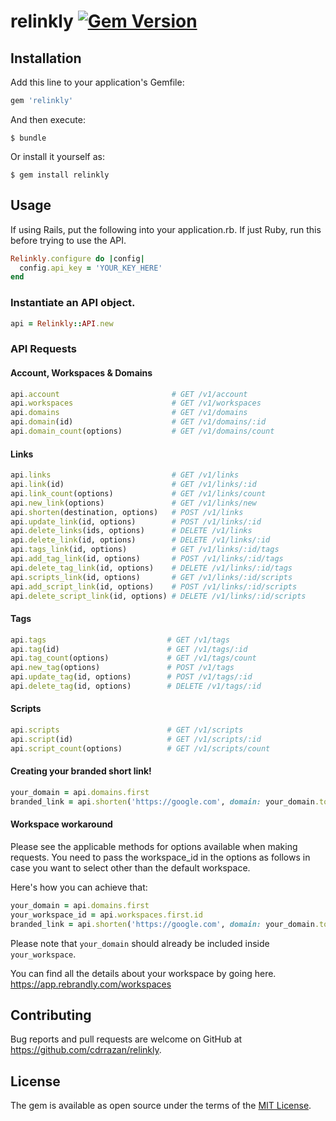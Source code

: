 # relinkly [![Gem Version](https://badge.fury.io/rb/relinkly.svg?icon=si%3Arubygems)](https://badge.fury.io/rb/relinkly)

## Installation

Add this line to your application's Gemfile:

```ruby
gem 'relinkly'
```

And then execute:

    $ bundle

Or install it yourself as:

    $ gem install relinkly

## Usage

If using Rails, put the following into your application.rb. If just Ruby,
run this before trying to use the API.

```ruby
Relinkly.configure do |config|
  config.api_key = 'YOUR_KEY_HERE'
end
```

### Instantiate an API object.

```ruby
api = Relinkly::API.new
```

### API Requests

#### Account, Workspaces & Domains

```ruby
api.account                         # GET /v1/account
api.workspaces                      # GET /v1/workspaces
api.domains                         # GET /v1/domains
api.domain(id)                      # GET /v1/domains/:id
api.domain_count(options)           # GET /v1/domains/count
```

#### Links
```ruby
api.links                           # GET /v1/links
api.link(id)                        # GET /v1/links/:id
api.link_count(options)             # GET /v1/links/count
api.new_link(options)               # GET /v1/links/new
api.shorten(destination, options)   # POST /v1/links
api.update_link(id, options)        # POST /v1/links/:id
api.delete_links(ids, options)      # DELETE /v1/links
api.delete_link(id, options)        # DELETE /v1/links/:id
api.tags_link(id, options)          # GET /v1/links/:id/tags
api.add_tag_link(id, options)       # POST /v1/links/:id/tags
api.delete_tag_link(id, options)    # DELETE /v1/links/:id/tags
api.scripts_link(id, options)       # GET /v1/links/:id/scripts
api.add_script_link(id, options)    # POST /v1/links/:id/scripts
api.delete_script_link(id, options) # DELETE /v1/links/:id/scripts
```

#### Tags
```ruby
api.tags                           # GET /v1/tags
api.tag(id)                        # GET /v1/tags/:id
api.tag_count(options)             # GET /v1/tags/count
api.new_tag(options)               # POST /v1/tags
api.update_tag(id, options)        # POST /v1/tags/:id
api.delete_tag(id, options)        # DELETE /v1/tags/:id
```

#### Scripts
```ruby
api.scripts                        # GET /v1/scripts
api.script(id)                     # GET /v1/scripts/:id
api.script_count(options)          # GET /v1/scripts/count
```


#### Creating your branded short link!

```ruby
your_domain = api.domains.first
branded_link = api.shorten('https://google.com', domain: your_domain.to_h, title: 'Google', description: 'Google Homepage')
```

#### Workspace workaround
Please see the applicable methods for options available when making requests. You need to pass the workspace_id in the options as follows in case you want to select other than the default workspace.

Here's how you can achieve that:

```ruby
your_domain = api.domains.first
your_workspace_id = api.workspaces.first.id
branded_link = api.shorten('https://google.com', domain: your_domain.to_h, title: 'Google', description: 'Google Homepage', workspace: your_workspace_id)
```

Please note that `your_domain` should already be included inside `your_workspace`.

You can find all the details about your workspace by going here. https://app.rebrandly.com/workspaces


## Contributing

Bug reports and pull requests are welcome on GitHub at https://github.com/cdrrazan/relinkly.


## License

The gem is available as open source under the terms of the [MIT License](http://opensource.org/licenses/MIT).
